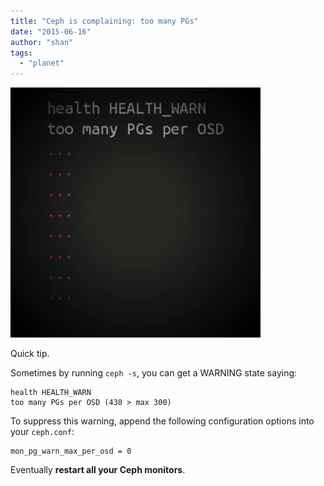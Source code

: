 ```yaml
---
title: "Ceph is complaining: too many PGs"
date: "2015-06-16"
author: "shan"
tags: 
  - "planet"
---
```


![](images/ceph-complaining-too-many-pgs.jpg "Ceph is complaining: too many PGs")

Quick tip.

Sometimes by running `ceph -s`, you can get a WARNING state saying:

```
health HEALTH_WARN
too many PGs per OSD (438 > max 300)
```

To suppress this warning, append the following configuration options into your `ceph.conf`:

```
mon_pg_warn_max_per_osd = 0
```

Eventually **restart all your Ceph monitors**.

